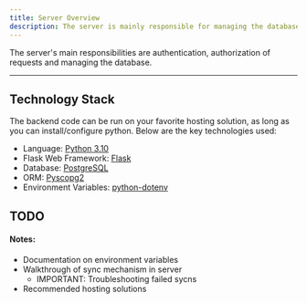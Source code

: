 ```yaml
---
title: Server Overview
description: The server is mainly responsible for managing the database and user authentication
---
```


The server's main responsibilities are authentication, authorization of requests and managing the database.

---

## Technology Stack

The backend code can be run on your favorite hosting solution, as long as you can install/configure python. Below are the key technologies used:

- Language: [Python 3.10](https://www.python.org/downloads/release/python-3100/)
- Flask Web Framework: [Flask](https://flask.palletsprojects.com/en/2.0.x/)
- Database: [PostgreSQL](https://www.postgresql.org/)
- ORM: [Pyscopg2](https://www.psycopg.org/)
- Environment Variables: [python-dotenv](https://pypi.org/project/python-dotenv/)

## TODO

#### Notes:

- Documentation on environment variables
- Walkthrough of sync mechanism in server
  - IMPORTANT: Troubleshooting failed sycns
- Recommended hosting solutions
